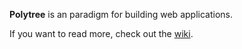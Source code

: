 **Polytree** is an paradigm for building web applications.

If you want to read more, check out the [wiki](https://github.com/quatrano/polytree/wiki).
